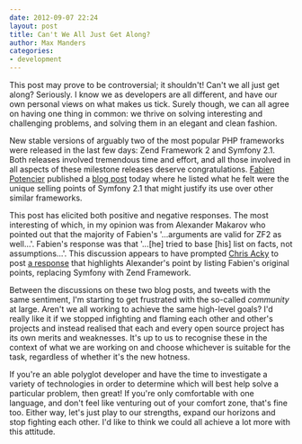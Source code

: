 ```yaml
--- 
date: 2012-09-07 22:24
layout: post
title: Can't We All Just Get Along?
author: Max Manders
categories:
- development
---
```

This post may prove to be controversial; it shouldn't!  Can't we all just get along?
Seriously.  I know we as developers are all different, and have our own personal views on
what makes us tick.  Surely though, we can all agree on having one thing in common: we
thrive on solving interesting and challenging problems, and solving them in an elegant and
clean fashion.

New stable versions of arguably two of the most popular PHP frameworks were released in
the last few days: Zend Framework 2 and Symfony 2.1.  Both releases involved tremendous
time and effort, and all those involved in all aspects of these milestone releases deserve
congratulations.  [Fabien Potencier](http://fabien.potencier.org/) published a [blog
post](http://fabien.potencier.org/article/65/why-symfony) today where he listed what he
felt were the unique selling points of Symfony 2.1 that might justify its use over other
similar frameworks.

This post has elicited both positive and negative responses.  The most interesting of
which, in my opinion was from Alexander Makarov who pointed out that the majority of
Fabien's '...arguments are valid for ZF2 as well...'.  Fabien's response was that
'...\[he\] tried to base \[his\] list on facts, not assumptions...'.  This discussion
appears to have prompted [Chris Acky](http://chrisacky.posterous.com/) to post [a
response](http://chrisacky.posterous.com/why-zend-framework) that highlights Alexander's
point by listing Fabien's original points, replacing Symfony with Zend Framework.

Between the discussions on these two blog posts, and tweets with the same sentiment, I'm
starting to get frustrated with the so-called *community* at large.  Aren't we all working
to achieve the same high-level goals?  I'd really like it if we stopped infighting and
flaming each other and other's projects and instead realised that each and every open
source project has its own merits and weaknesses.  It's up to us to recognise these in the
context of what we are working on and choose whichever is suitable for the task,
regardless of whether it's the new hotness.

If you're an able polyglot developer and have the time to investigate a variety of
technologies in order to determine which will best help solve a particular problem, then
great!  If you're only comfortable with one language, and don't feel like venturing out of
your comfort zone, that's fine too.  Either way, let's just play to our strengths, expand
our horizons and stop fighting each other.  I'd like to think we could all achieve a lot
more with this attitude.
